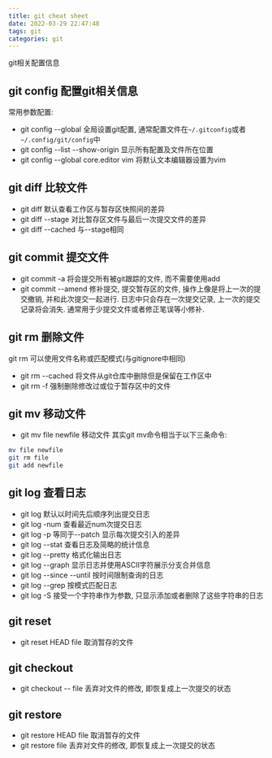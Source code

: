 ```yaml
---
title: git cheat sheet
date: 2022-03-29 22:47:48
tags: git
categories: git
---
```

git相关配置信息


## git config 配置git相关信息
常用参数配置:
- git config --global 全局设置git配置, 通常配置文件在`~/.gitconfig`或者`~/.config/git/config`中
- git config --list --show-origin 显示所有配置及文件所在位置
- git config --global core.editor vim 将默认文本编辑器设置为vim



## git diff 比较文件
- git diff 默认查看工作区与暂存区快照间的差异
- git diff --stage 对比暂存区文件与最后一次提交文件的差异
- git diff --cached 与--stage相同


## git commit 提交文件
- git commit -a 将会提交所有被git跟踪的文件, 而不需要使用add
- git commit --amend 修补提交, 提交暂存区的文件, 操作上像是将上一次的提交撤销, 并和此次提交一起进行. 日志中只会存在一次提交记录, 上一次的提交记录将会消失. 通常用于少提交文件或者修正笔误等小修补.


## git rm 删除文件
git rm 可以使用文件名称或匹配模式(与gitignore中相同)
- git rm --cached 将文件从git仓库中删除但是保留在工作区中
- git rm -f 强制删除修改过或位于暂存区中的文件


## git mv 移动文件
- git mv file newfile 移动文件
其实git mv命令相当于以下三条命令:
``` bash
mv file newfile
git rm file
git add newfile
```


## git log 查看日志
- git log 默认以时间先后顺序列出提交日志
- git log -num 查看最近num次提交日志
- git log -p 等同于--patch 显示每次提交引入的差异
- git log --stat 查看日志及简略的统计信息
- git log --pretty 格式化输出日志
- git log --graph 显示日志并使用ASCII字符展示分支合并信息
- git log --since --until 按时间限制查询的日志
- git log --grep 按模式匹配日志
- git log -S 接受一个字符串作为参数, 只显示添加或者删除了这些字符串的日志


## git reset
- git reset HEAD file 取消暂存的文件

## git checkout
- git checkout -- file 丢弃对文件的修改, 即恢复成上一次提交的状态


## git restore
- git restore HEAD file 取消暂存的文件
- git restore file 丢弃对文件的修改, 即恢复成上一次提交的状态









